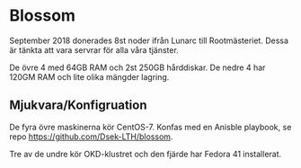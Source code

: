 # Blossom

September 2018 donerades 8st noder ifrån Lunarc till Rootmästeriet. Dessa är tänkta att vara servrar för alla våra tjänster.

De övre 4 med 64GB RAM och 2st 250GB hårddiskar. De nedre 4 har 120GM RAM och lite olika mängder lagring.

## Mjukvara/Konfigruation

De fyra övre maskinerna kör CentOS-7. Konfas med en Anisble playbook, se repo <https://github.com/Dsek-LTH/blossom>.

Tre av de undre kör OKD-klustret och den fjärde har Fedora 41 installerat.